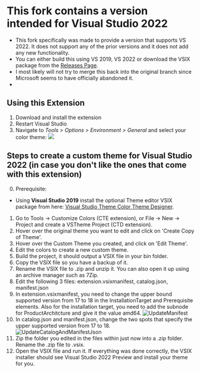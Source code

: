 # This fork contains a version intended for Visual Studio 2022
- This fork specifically was made to provide a version that supports VS 2022. It does not support any of the prior versions and it does not add any new functionality. 
- You can either build this using VS 2019, VS 2022 or download the VSIX package from the [Releases Page](https://github.com/dragnilar/VS-ColorThemes/releases).
- I most likely will not try to merge this back into the original branch since Microsoft seems to have officially abandoned it. 
- 

## Using this Extension

1. Download and install the extension
1. Restart Visual Studio
1. Navigate to _Tools > Options > Environment > General_ and select your color theme:
   ![](https://user-images.githubusercontent.com/350947/69694799-25e2a680-112e-11ea-85d0-f6fe476168d5.png)


## Steps to create a custom theme for Visual Studio 2022 (in case you don't like the ones that come with this extension)
0. Prerequisite:
* Using **Visual Studio 2019** install the optional Theme editor VSIX package from here: [Visual Studio Theme Color Theme Designer](https://marketplace.visualstudio.com/items?itemName=ms-madsk.ColorThemeDesigner).
1. Go to Tools -> Customize Colors (CTE extension), or File -> New -> Project and create a VSTheme Project (CTD extension).
2. Hover over the original theme you want to edit and click on 'Create Copy of Theme'.
3. Hover over the Custom Theme you created, and click on 'Edit Theme'.
4. Edit the colors to create a new custom theme.
5. Build the project, it should output a VSIX file in your bin folder.
6. Copy the VSIX file so you have a backup of it.
7. Rename the VSIX file to .zip and unzip it. You can also open it up using an archive manager such as 7Zip.
8. Edit the following 3 files: extension.vsixmanifest, catalog.json, manifest.json
9. In extension.vsixmanifest, you need to change the upper bound supported version from 17 to 18 in the InstallationTarget and Prerequisite elements. Also for the installation target, you need to add the subnode for ProductArchitcture and give it the value amd64.
![UpdateManifest](https://user-images.githubusercontent.com/33742520/123148226-f856ff80-d42d-11eb-9b0e-3dac7d1bd638.png)
11. In catalog.json and manifest.json, change the two spots that specify the upper supported version from 17 to 18.
![UpdateCatalogAndManifestJson](https://user-images.githubusercontent.com/33742520/123148236-fab95980-d42d-11eb-911e-f7ed7e77b273.png)
12. Zip the folder you edited in the files within just now into a .zip folder. Rename the .zip file to .vsix.
13. Open the VSIX file and run it. If everything was done correctly, the VSIX installer should see Visual Studio 2022 Preview and install your theme for you.
